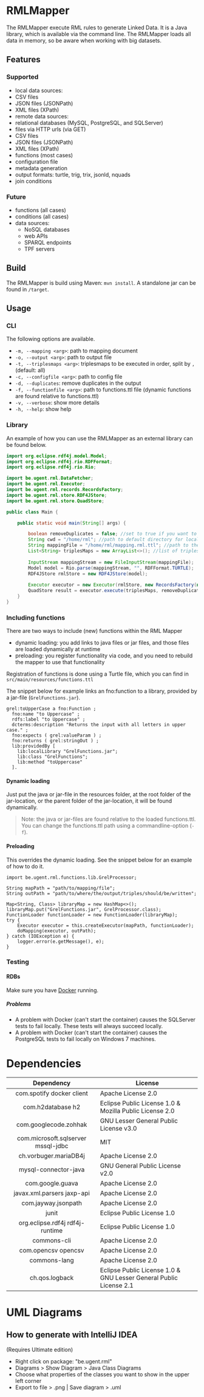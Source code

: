 # RMLMapper

The RMLMapper execute RML rules to generate Linked Data.
It is a Java library, which is available via the command line. 
The RMLMapper loads all data in memory, so be aware when working with big datasets.

## Features

### Supported
- local data sources:
 - CSV files
 - JSON files (JSONPath)
 - XML files (XPath)
- remote data sources:
 - relational databases (MySQL, PostgreSQL, and SQLServer)
 - files via HTTP urls (via GET)
  - CSV files
  - JSON files (JSONPath)
  - XML files (XPath)
- functions (most cases)
- configuration file
- metadata generation
- output formats: turtle, trig, trix, jsonld, nquads
- join conditions

### Future
- functions (all cases)
- conditions (all cases)
- data sources:
   - NoSQL databases
   - web APIs
   - SPARQL endpoints
   - TPF servers

## Build
The RMLMapper is build using Maven: `mvn install`.
A standalone jar can be found in `/target`.

## Usage

### CLI
The following options are available.

- `-m, --mapping <arg>`: path to mapping document
- `-o, --output <arg>`: path to output file
- `-t, --triplesmaps <arg>`: triplesmaps to be executed in order, split by `,` (default: all)
- `-c, --configfile <arg>`: path to config file
- `-d, --duplicates`: remove duplicates in the output
- `-f, --functionfile <arg>`: path to functions.ttl file (dynamic functions are found relative to functions.ttl)
- `-v, --verbose`: show more details
- `-h, --help`: show help

### Library

An example of how you can use the RMLMapper as an external library can be found below.

```java
import org.eclipse.rdf4j.model.Model;
import org.eclipse.rdf4j.rio.RDFFormat;
import org.eclipse.rdf4j.rio.Rio;

import be.ugent.rml.DataFetcher;
import be.ugent.rml.Executor;
import be.ugent.rml.records.RecordsFactory;
import be.ugent.rml.store.RDF4JStore;
import be.ugent.rml.store.QuadStore;

public class Main {

    public static void main(String[] args) {

        boolean removeDuplicates = false; //set to true if you want to remove duplicates triples/quads from the output
        String cwd = "/home/rml"; //path to default directory for local files
        String mappingFile = "/home/rml/mapping.rml.ttl"; //path to the mapping file that needs to be executed
        List<String> triplesMaps = new ArrayList<>(); //list of triplesmaps to execute. When this list is empty all triplesmaps in the mapping file are executed
        
        InputStream mappingStream = new FileInputStream(mappingFile);
        Model model = Rio.parse(mappingStream, "", RDFFormat.TURTLE);
        RDF4JStore rmlStore = new RDF4JStore(model);
        
        Executor executor = new Executor(rmlStore, new RecordsFactory(new DataFetcher(cwd, rmlStore)));
        QuadStore result = executor.execute(triplesMaps, removeDuplicates);
    } 
}
```

### Including functions

There are two ways to include (new) functions within the RML Mapper
  * dynamic loading: you add links to java files or jar files, and those files are loaded dynamically at runtime
  * preloading: you register functionality via code, and you need to rebuild the mapper to use that functionality
  
Registration of functions is done using a Turtle file, which you can find in `src/main/resources/functions.ttl`

The snippet below for example links an fno:function to a library, provided by a jar-file (`GrelFunctions.jar`).

```
grel:toUpperCase a fno:Function ;
  fno:name "to Uppercase" ;
  rdfs:label "to Uppercase" ;
  dcterms:description "Returns the input with all letters in upper case." ;
  fno:expects ( grel:valueParam ) ;
  fno:returns ( grel:stringOut ) ;
  lib:providedBy [
    lib:localLibrary "GrelFunctions.jar";
    lib:class "GrelFunctions";
    lib:method "toUppercase"
  ].
```

#### Dynamic loading

Just put the java or jar-file in the resources folder,
at the root folder of the jar-location,
or the parent folder of the jar-location,
it will be found dynamically.

> Note: the java or jar-files are found relative to the loaded functions.ttl.
You can change the functions.ttl path using a commandline-option (`-f`).

#### Preloading

This overrides the dynamic loading.
See the snippet below for an example of how to do it.

```
import be.ugent.rml.functions.lib.GrelProcessor;

String mapPath = "path/to/mapping/file";
String outPath = "path/to/where/the/output/triples/should/be/written";

Map<String, Class> libraryMap = new HashMap<>();
libraryMap.put("GrelFunctions.jar", GrelProcessor.class);
FunctionLoader functionLoader = new FunctionLoader(libraryMap);
try {
    Executor executor = this.createExecutor(mapPath, functionLoader);
    doMapping(executor, outPath);
} catch (IOException e) {
    logger.error(e.getMessage(), e);
}
```

### Testing
#### RDBs
Make sure you have [Docker](https://www.docker.com) running.

##### Problems
* A problem with Docker (can't start the container) causes the SQLServer tests to fail locally. These tests will always succeed locally.
* A problem with Docker (can't start the container) causes the PostgreSQL tests to fail locally on Windows 7 machines.

# Dependencies

|             Dependency             | License                                                            |
|:----------------------------------:|--------------------------------------------------------------------|
| com.spotify docker client          | Apache License 2.0                                                 |
| com.h2database h2                  | Eclipse Public License 1.0 & Mozilla Public License 2.0            |
| com.googlecode.zohhak              | GNU Lesser General Public License v3.0                             |
| com.microsoft.sqlserver mssql-jdbc | MIT                                                                |
| ch.vorbuger.mariaDB4j              | Apache License 2.0                                                 |
| mysql-connector-java               | GNU General Public License v2.0                                    |
| com.google.guava                   | Apache License 2.0                                                 |
| javax.xml.parsers jaxp-api         | Apache License 2.0                                                 |
| com.jayway.jsonpath                | Apache License 2.0                                                 |
| junit                              | Eclipse Public License 1.0                                         |
| org.eclipse.rdf4j rdf4j-runtime    | Eclipse Public License 1.0                                         |
| commons-cli                        | Apache License 2.0                                                 |
| com.opencsv opencsv                | Apache License 2.0                                                 |
| commons-lang                       | Apache License 2.0                                                 |
| ch.qos.logback                     | Eclipse Public License 1.0 & GNU Lesser General Public License 2.1 |

# UML Diagrams
## How to generate with IntelliJ IDEA
(Requires Ultimate edition)

* Right click on package: "be.ugent.rml"
* Diagrams > Show Diagram > Java Class Diagrams
* Choose what properties of the classes you want to show in the upper left corner
* Export to file > .png  | Save diagram > .uml